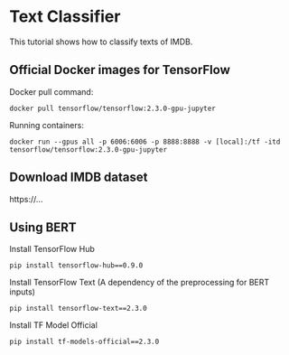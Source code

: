 # Text Classifier
This tutorial shows how to classify texts of IMDB.

## Official Docker images for TensorFlow

Docker pull command:

```
docker pull tensorflow/tensorflow:2.3.0-gpu-jupyter
```

Running containers:

```
docker run --gpus all -p 6006:6006 -p 8888:8888 -v [local]:/tf -itd tensorflow/tensorflow:2.3.0-gpu-jupyter
```

## Download IMDB dataset

https://...

## Using BERT

Install TensorFlow Hub

```
pip install tensorflow-hub==0.9.0
```

Install TensorFlow Text (A dependency of the preprocessing for BERT inputs)

```
pip install tensorflow-text==2.3.0
```

Install TF Model Official

```
pip install tf-models-official==2.3.0
```
